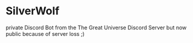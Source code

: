 # SilverWolf
private Discord Bot from the The Great Universe Discord Server but now public because of server loss ;)
